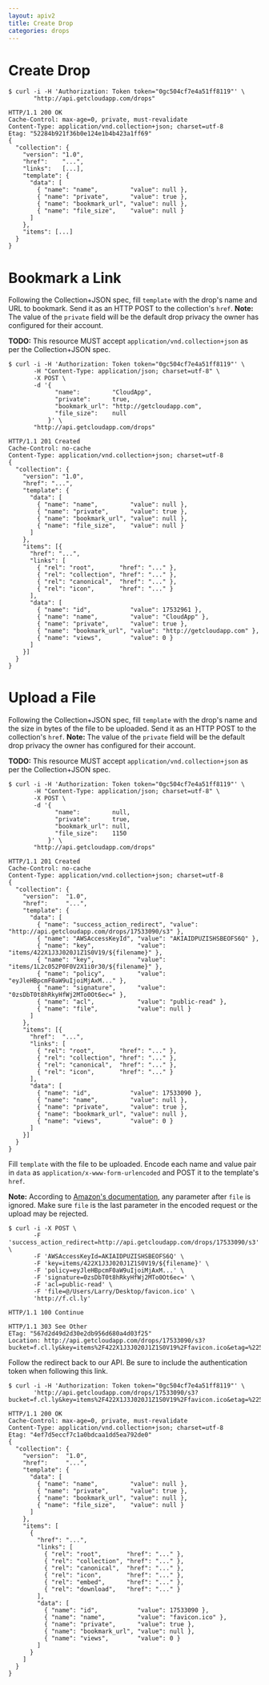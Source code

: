 ```yaml
---
layout: apiv2
title: Create Drop
categories: drops
---
```


# Create Drop

    $ curl -i -H 'Authorization: Token token="0gc504cf7e4a51ff8119"' \
           "http://api.getcloudapp.com/drops"

    HTTP/1.1 200 OK
    Cache-Control: max-age=0, private, must-revalidate
    Content-Type: application/vnd.collection+json; charset=utf-8
    Etag: "52284b921f36b0e124e1b4b423a1ff69"
    {
      "collection": {
        "version": "1.0",
        "href":    "...",
        "links":   [...],
        "template": {
          "data": [
            { "name": "name",         "value": null },
            { "name": "private",      "value": true },
            { "name": "bookmark_url", "value": null },
            { "name": "file_size",    "value": null }
          ]
        },
        "items": [...]
      }
    }

# Bookmark a Link

Following the Collection+JSON spec, fill `template` with the drop's name and URL
to bookmark. Send it as an HTTP POST to the collection's `href`. **Note:** The
value of the `private` field will be the default drop privacy the owner has
configured for their account.

**TODO:** This resource MUST accept `application/vnd.collection+json` as per the
Collection+JSON spec.

    $ curl -i -H 'Authorization: Token token="0gc504cf7e4a51ff8119"' \
           -H "Content-Type: application/json; charset=utf-8" \
           -X POST \
           -d '{
                 "name":         "CloudApp",
                 "private":      true,
                 "bookmark_url": "http://getcloudapp.com",
                 "file_size":    null
               }' \
           "http://api.getcloudapp.com/drops"

    HTTP/1.1 201 Created
    Cache-Control: no-cache
    Content-Type: application/vnd.collection+json; charset=utf-8
    {
      "collection": {
        "version": "1.0",
        "href": "...",
        "template": {
          "data": [
            { "name": "name",         "value": null },
            { "name": "private",      "value": true },
            { "name": "bookmark_url", "value": null },
            { "name": "file_size",    "value": null }
          ]
        },
        "items": [{
          "href": "...",
          "links": [
            { "rel": "root",       "href": "..." },
            { "rel": "collection", "href": "..." },
            { "rel": "canonical",  "href": "..." },
            { "rel": "icon",       "href": "..." }
          ],
          "data": [
            { "name": "id",           "value": 17532961 },
            { "name": "name",         "value": "CloudApp" },
            { "name": "private",      "value": true },
            { "name": "bookmark_url", "value": "http://getcloudapp.com" },
            { "name": "views",        "value": 0 }
          ]
        }]
      }
    }

# Upload a File

Following the Collection+JSON spec, fill `template` with the drop's name and the
size in bytes of the file to be uploaded. Send it as an HTTP POST to the
collection's `href`. **Note:** The value of the `private` field will be the
default drop privacy the owner has configured for their account.

**TODO:** This resource MUST accept `application/vnd.collection+json` as per the
Collection+JSON spec.

    $ curl -i -H 'Authorization: Token token="0gc504cf7e4a51ff8119"' \
           -H "Content-Type: application/json; charset=utf-8" \
           -X POST \
           -d '{
                 "name":         null,
                 "private":      true,
                 "bookmark_url": null,
                 "file_size":    1150
               }' \
           "http://api.getcloudapp.com/drops"

    HTTP/1.1 201 Created
    Cache-Control: no-cache
    Content-Type: application/vnd.collection+json; charset=utf-8
    {
      "collection": {
        "version":  "1.0",
        "href":     "...",
        "template": {
          "data": [
            { "name": "success_action_redirect", "value": "http://api.getcloudapp.com/drops/17533090/s3" },
            { "name": "AWSAccessKeyId", "value": "AKIAIDPUZISHSBEOFS6Q" },
            { "name": "key",            "value": "items/422X1J3J020J1Z1S0V19/${filename}" },
            { "name": "key",            "value": "items/1L2c052P0F0V2X1i0r30/${filename}" },
            { "name": "policy",         "value": "eyJleHBpcmF0aW9uIjoiMjAxM..." },
            { "name": "signature",      "value": "0zsDbT0t8hRkyHfWj2MTo0Ot6ec=" },
            { "name": "acl",            "value": "public-read" },
            { "name": "file",           "value": null }
          ]
        },
        "items": [{
          "href":  "...",
          "links": [
            { "rel": "root",       "href": "..." },
            { "rel": "collection", "href": "..." },
            { "rel": "canonical",  "href": "..." },
            { "rel": "icon",       "href": "..." }
          ],
          "data": [
            { "name": "id",           "value": 17533090 },
            { "name": "name",         "value": null },
            { "name": "private",      "value": true },
            { "name": "bookmark_url", "value": null },
            { "name": "views",        "value": 0 }
          ]
        }]
      }
    }

Fill `template` with the file to be uploaded. Encode each name and value pair in
`data` as `application/x-www-form-urlencoded` and POST it to the template's
`href`.

**Note:** According to [Amazon's documentation][s3-docs], any parameter after
`file` is ignored. Make sure `file` is the last parameter in the encoded request
or the upload may be rejected.

[s3-docs]: http://developer.amazonwebservices.com/connect/entry.jspa?externalID=1434

    $ curl -i -X POST \
           -F 'success_action_redirect=http://api.getcloudapp.com/drops/17533090/s3' \
           -F 'AWSAccessKeyId=AKIAIDPUZISHSBEOFS6Q' \
           -F 'key=items/422X1J3J020J1Z1S0V19/${filename}' \
           -F 'policy=eyJleHBpcmF0aW9uIjoiMjAxM...' \
           -F 'signature=0zsDbT0t8hRkyHfWj2MTo0Ot6ec=' \
           -F 'acl=public-read' \
           -F 'file=@/Users/Larry/Desktop/favicon.ico' \
           'http://f.cl.ly'

    HTTP/1.1 100 Continue

    HTTP/1.1 303 See Other
    ETag: "567d2d49d2d30e2db956d680a4d03f25"
    Location: http://api.getcloudapp.com/drops/17533090/s3?bucket=f.cl.ly&key=items%2F422X1J3J020J1Z1S0V19%2Ffavicon.ico&etag=%22567d2d49d2d30e2db956d680a4d03f25%22

Follow the redirect back to our API. Be sure to include the authentication token
when following this link.

    $ curl -i -H 'Authorization: Token token="0gc504cf7e4a51ff8119"' \
           'http://api.getcloudapp.com/drops/17533090/s3?bucket=f.cl.ly&key=items%2F422X1J3J020J1Z1S0V19%2Ffavicon.ico&etag=%22567d2d49d2d30e2db956d680a4d03f25%22'

    HTTP/1.1 200 OK
    Cache-Control: max-age=0, private, must-revalidate
    Content-Type: application/vnd.collection+json; charset=utf-8
    Etag: "4ef7d5eccf7c1a0bdcaa1dd5ea792de0"
    {
      "collection": {
        "version":  "1.0",
        "href":     "...",
        "template": {
          "data": [
            { "name": "name",         "value": null },
            { "name": "private",      "value": true },
            { "name": "bookmark_url", "value": null },
            { "name": "file_size",    "value": null }
          ]
        },
        "items": [
          {
            "href": "...",
            "links": [
              { "rel": "root",       "href": "..." },
              { "rel": "collection", "href": "..." },
              { "rel": "canonical",  "href": "..." },
              { "rel": "icon",       "href": "..." },
              { "rel": "embed",      "href": "..." },
              { "rel": "download",   "href": "..." }
            ],
            "data": [
              { "name": "id",           "value": 17533090 },
              { "name": "name",         "value": "favicon.ico" },
              { "name": "private",      "value": true },
              { "name": "bookmark_url", "value": null },
              { "name": "views",        "value": 0 }
            ]
          }
        ]
      }
    }
